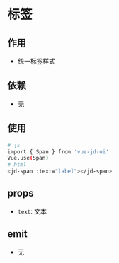 # 标签

## 作用
- 统一标签样式

## 依赖
- 无

## 使用
```bash
# js
import { Span } from 'vue-jd-ui'
Vue.use(Span)
# html
<jd-span :text="label"></jd-span>
```

## props
- `text`: 文本

## emit
- 无
